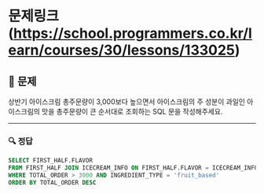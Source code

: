 # 문제링크(https://school.programmers.co.kr/learn/courses/30/lessons/133025)

## 📝 문제

상반기 아이스크림 총주문량이 3,000보다 높으면서 아이스크림의 주 성분이 과일인 아이스크림의 맛을 총주문량이 큰 순서대로 조회하는 SQL 문을 작성해주세요.

---

### 🔍 정답

```sql
SELECT FIRST_HALF.FLAVOR
FROM FIRST_HALF JOIN ICECREAM_INFO ON FIRST_HALF.FLAVOR = ICECREAM_INFO.FLAVOR
WHERE TOTAL_ORDER > 3000 AND INGREDIENT_TYPE = 'fruit_based'
ORDER BY TOTAL_ORDER DESC
```